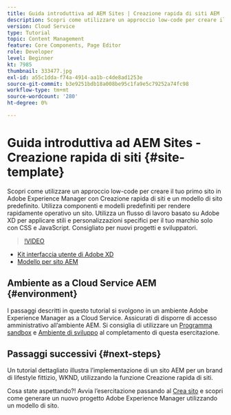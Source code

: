 ```yaml
---
title: Guida introduttiva ad AEM Sites | Creazione rapida di siti AEM
description: Scopri come utilizzare un approccio low-code per creare il tuo primo sito in Adobe Experience Manager con Creazione rapida di siti e un modello di sito predefinito. Utilizza componenti e modelli predefiniti per rendere rapidamente operativo un sito. Utilizza un flusso di lavoro basato su Adobe XD per applicare stili e personalizzazioni specifici per il tuo marchio solo con CSS e JavaScript. Consigliato per nuovi progetti e sviluppatori.
version: Cloud Service
type: Tutorial
topic: Content Management
feature: Core Components, Page Editor
role: Developer
level: Beginner
kt: 7985
thumbnail: 333477.jpg
exl-id: a55c1dda-f74a-4914-aa1b-c4de8ad1253e
source-git-commit: b3e9251bdb18a008be95c1fa9e5c79252a74fc98
workflow-type: tm+mt
source-wordcount: '280'
ht-degree: 0%

---
```


# Guida introduttiva ad AEM Sites - Creazione rapida di siti {#site-template}

Scopri come utilizzare un approccio low-code per creare il tuo primo sito in Adobe Experience Manager con Creazione rapida di siti e un modello di sito predefinito. Utilizza componenti e modelli predefiniti per rendere rapidamente operativo un sito. Utilizza un flusso di lavoro basato su Adobe XD per applicare stili e personalizzazioni specifici per il tuo marchio solo con CSS e JavaScript. Consigliato per nuovi progetti e sviluppatori.

>[!VIDEO](https://video.tv.adobe.com/v/333477?quality=12&learn=on)

* [Kit interfaccia utente di Adobe XD](https://github.com/adobe/aem-site-template-basic/blob/main/files/wireframe.xd)
* [Modello per sito AEM](https://github.com/adobe/aem-site-template-basic)

## Ambiente as a Cloud Service AEM {#environment}

I passaggi descritti in questo tutorial si svolgono in un ambiente Adobe Experience Manager as a Cloud Service. Assicurati di disporre di accesso amministrativo all’ambiente AEM. Si consiglia di utilizzare un [Programma sandbox](https://experienceleague.adobe.com/docs/experience-manager-cloud-service/onboarding/getting-access/sandbox-programs/introduction-sandbox-programs.html) e [Ambiente di sviluppo](https://experienceleague.adobe.com/docs/experience-manager-cloud-service/implementing/using-cloud-manager/manage-environments.html) al completamento di questa esercitazione.

## Passaggi successivi {#next-steps}

Un tutorial dettagliato illustra l’implementazione di un sito AEM per un brand di lifestyle fittizio, WKND, utilizzando la funzione Creazione rapida di siti.

Cosa state aspettando?! Avvia l’esercitazione passando al [Crea sito](create-site.md) e scopri come generare un nuovo progetto Adobe Experience Manager utilizzando un modello di sito.
